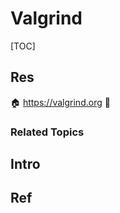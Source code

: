 # Valgrind

[TOC]



## Res
🏠 https://valgrind.org
🚧 


### Related Topics



## Intro



## Ref
[👍 Guide to valgrind | Stanford University CS107 Spring 2007]: https://web.stanford.edu/class/archive/cs/cs107/cs107.1174/guide_valgrind.html
